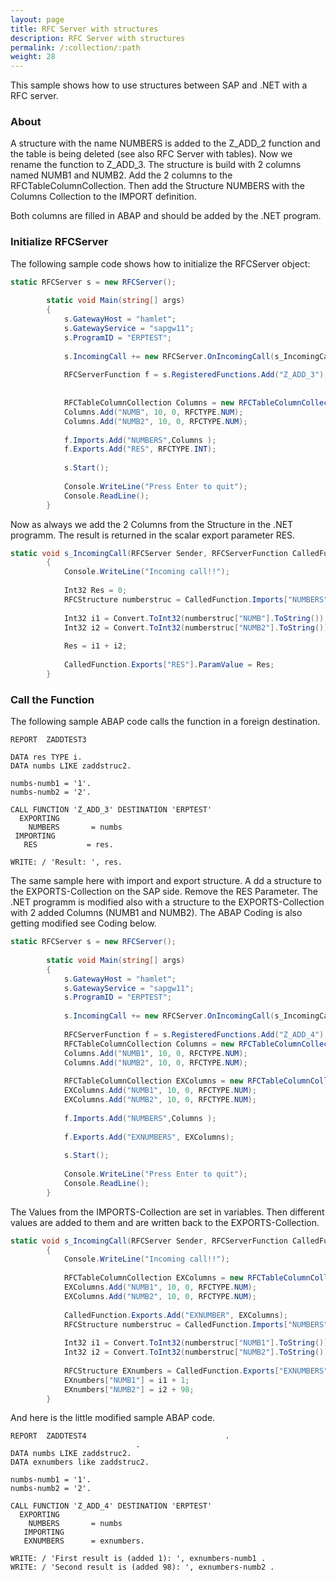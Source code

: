 ```yaml
---
layout: page
title: RFC Server with structures
description: RFC Server with structures
permalink: /:collection/:path
weight: 28
---
```


This sample shows how to use structures between SAP and .NET with a RFC server.

### About

A structure with the name NUMBERS is added to the Z_ADD_2 function and the table is being deleted (see also RFC Server with tables). 
Now we rename the function to Z_ADD_3. 
The structure is build with 2 columns named NUMB1 and NUMB2. 
Add the 2 columns to the RFCTableColumnCollection. 
Then add the Structure NUMBERS with the Columns Collection to the IMPORT definition.

Both columns are filled in ABAP and should be added by the .NET program.

### Initialize RFCServer

The following sample code shows how to initialize the RFCServer object:


``` csharp linenums="1"
static RFCServer s = new RFCServer();
  
        static void Main(string[] args)
        {
            s.GatewayHost = "hamlet";
            s.GatewayService = "sapgw11";
            s.ProgramID = "ERPTEST";
  
            s.IncomingCall += new RFCServer.OnIncomingCall(s_IncomingCall);
  
            RFCServerFunction f = s.RegisteredFunctions.Add("Z_ADD_3");
  
  
            RFCTableColumnCollection Columns = new RFCTableColumnCollection ();
            Columns.Add("NUMB", 10, 0, RFCTYPE.NUM);
            Columns.Add("NUMB2", 10, 0, RFCTYPE.NUM);
  
            f.Imports.Add("NUMBERS",Columns );
            f.Exports.Add("RES", RFCTYPE.INT);
  
            s.Start();
  
            Console.WriteLine("Press Enter to quit");
            Console.ReadLine();
        }
```

Now as always we add the 2 Columns from the Structure in the .NET programm. The result is returned in the scalar export parameter RES.


``` csharp linenums="1"
static void s_IncomingCall(RFCServer Sender, RFCServerFunction CalledFunction)
        {
            Console.WriteLine("Incoming call!!");
  
            Int32 Res = 0;
            RFCStructure numberstruc = CalledFunction.Imports["NUMBERS"].ToStructure();
  
            Int32 i1 = Convert.ToInt32(numberstruc["NUMB"].ToString());
            Int32 i2 = Convert.ToInt32(numberstruc["NUMB2"].ToString());
  
            Res = i1 + i2;
  
            CalledFunction.Exports["RES"].ParamValue = Res;
        }
```

### Call the Function

The following sample ABAP code calls the function in a foreign destination.

```
REPORT  ZADDTEST3

DATA res TYPE i.
DATA numbs LIKE zaddstruc2.

numbs-numb1 = '1'.
numbs-numb2 = '2'.

CALL FUNCTION 'Z_ADD_3' DESTINATION 'ERPTEST'
  EXPORTING
    NUMBERS       = numbs
 IMPORTING
   RES           = res.
      
WRITE: / 'Result: ', res.
```

The same sample here with import and export structure. A
dd a structure to the EXPORTS-Collection on the SAP side. 
Remove the RES Parameter. The .NET programm is modified also with a structure to the EXPORTS-Collection with 2 added Columns (NUMB1 and NUMB2). 
The ABAP Coding is also getting modified see Coding below.


``` csharp linenums="1"
static RFCServer s = new RFCServer();
  
        static void Main(string[] args)
        {
            s.GatewayHost = "hamlet";
            s.GatewayService = "sapgw11";
            s.ProgramID = "ERPTEST";
  
            s.IncomingCall += new RFCServer.OnIncomingCall(s_IncomingCall);
  
            RFCServerFunction f = s.RegisteredFunctions.Add("Z_ADD_4");
            RFCTableColumnCollection Columns = new RFCTableColumnCollection ();
            Columns.Add("NUMB1", 10, 0, RFCTYPE.NUM);
            Columns.Add("NUMB2", 10, 0, RFCTYPE.NUM);
  
            RFCTableColumnCollection EXColumns = new RFCTableColumnCollection();
            EXColumns.Add("NUMB1", 10, 0, RFCTYPE.NUM);
            EXColumns.Add("NUMB2", 10, 0, RFCTYPE.NUM);
  
            f.Imports.Add("NUMBERS",Columns );
  
            f.Exports.Add("EXNUMBERS", EXColumns);
  
            s.Start();
  
            Console.WriteLine("Press Enter to quit");
            Console.ReadLine();
        }

```

The Values from the IMPORTS-Collection are set in variables. 
Then different values are added to them and are written back to the EXPORTS-Collection.


``` csharp linenums="1"
static void s_IncomingCall(RFCServer Sender, RFCServerFunction CalledFunction)
        {
            Console.WriteLine("Incoming call!!");
  
            RFCTableColumnCollection EXColumns = new RFCTableColumnCollection();
            EXColumns.Add("NUMB1", 10, 0, RFCTYPE.NUM);
            EXColumns.Add("NUMB2", 10, 0, RFCTYPE.NUM);
  
            CalledFunction.Exports.Add("EXNUMBER", EXColumns);
            RFCStructure numberstruc = CalledFunction.Imports["NUMBERS"].ToStructure();
  
            Int32 i1 = Convert.ToInt32(numberstruc["NUMB1"].ToString());
            Int32 i2 = Convert.ToInt32(numberstruc["NUMB2"].ToString());
  
            RFCStructure EXnumbers = CalledFunction.Exports["EXNUMBERS"].ToStructure();
            EXnumbers["NUMB1"] = i1 + 1;
            EXnumbers["NUMB2"] = i2 + 98;
        }
```

And here is the little modified sample ABAP code.

```
REPORT  ZADDTEST4                               .
                            .
DATA numbs LIKE zaddstruc2.
DATA exnumbers like zaddstruc2.

numbs-numb1 = '1'.
numbs-numb2 = '2'.

CALL FUNCTION 'Z_ADD_4' DESTINATION 'ERPTEST'
  EXPORTING
    NUMBERS       = numbs
   IMPORTING
   EXNUMBERS      = exnumbers.

WRITE: / 'First result is (added 1): ', exnumbers-numb1 .
WRITE: / 'Second result is (added 98): ', exnumbers-numb2 .
```


